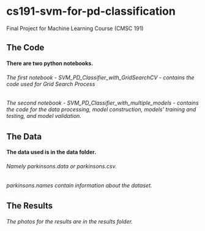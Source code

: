 # cs191-svm-for-pd-classification
Final Project for Machine Learning Course (CMSC 191)

## The Code
#### There are two python notebooks.
###### The first notebook - SVM_PD_Classifier_with_GridSearchCV - contains the code used for Grid Search Process
###### The second notebook - SVM_PD_Classifier_with_multiple_models - contains the code for the data processing, model construction, models' training and testing, and model validation.

## The Data
#### The data used is in the data folder.
###### Namely parkinsons.data or parkinsons.csv.
###### parkinsons.names contain information about the dataset.

## The Results
###### The photos for the results are in the results folder.
